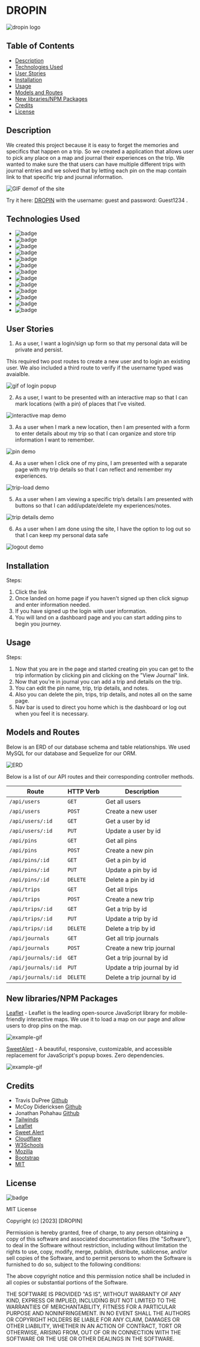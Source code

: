 # DROPIN
![dropin logo](./public/images/dropin.PNG)

## Table of Contents

* [Description](#description)
* [Technologies Used](#technologies-used)
* [User Stories](#user-stories)
* [Installation](#installation)
* [Usage](#usage)
* [Models and Routes](#models-and-routes)
* [New libraries/NPM Packages](#new-libraries/npm-packages)
* [Credits](#credits)
* [License](#license)

## Description 

We created this project because it is easy to forget the memories and specifics that happen on a trip. So we created a application that allows user to pick any place on a map and journal their experiences on the trip. We wanted to make sure the that users can have multiple different trips with journal entries and we solved that by letting each pin on the map contain link to that specific trip and journal information.

![GIF demof of the site](./public/images/demo.gif)

Try it here: [DROPIN](http://dropin.herokuapp.com) with the username: guest and password: Guest1234 .

## Technologies Used

- ![badge](https://img.shields.io/badge/HTML5-E34F26?style=flat-square&logo=html5&logoColor=white)
- ![badge](https://img.shields.io/badge/CSS3-1572B6?style=flat-square&logo=css3)
- ![badge](https://img.shields.io/badge/Tailwind%20CSS-v2.2.7-blue?style=flat-square&logo=tailwind-css)
- ![badge](https://img.shields.io/badge/JavaScript-F7DF1E?style=flat-square&logo=javascript&logoColor=black)
- ![badge](https://img.shields.io/badge/Node.js-43853D?style=flat-square&logo=node-dot-js&logoColor=white)
- ![badge](https://img.shields.io/badge/Express.js-000000?style=flat-square&logo=express&logoColor=white)
- ![badge](https://img.shields.io/badge/Handlebars.js-F0772C?style=flat-square&logo=handlebars-dot-js&logoColor=white)
- ![badge](https://img.shields.io/badge/Leaflet-199900?style=flat-square&logo=leaflet&logoColor=white)
- ![badge](https://img.shields.io/badge/SweetAlert-FF781F?style=flat-square&logo=sweetalert&logoColor=white)
- ![badge](https://img.shields.io/badge/MySQL-4479A1?style=flat-square&logo=mysql&logoColor=white)
- ![badge](https://img.shields.io/badge/Sequelize-52B0E7?style=flat-square&logo=sequelize&logoColor=white)
- ![badge](https://img.shields.io/badge/dotenv-07B787?style=flat-square&logo=dotenv&logoColor=white)
- ![badge](https://img.shields.io/badge/bcrypt-3478C8?style=flat-square&logo=bcrypt&logoColor=white)

## User Stories 

1. As a user, I want a login/sign up form so that my personal data will be private and persist. 

This required two post routes to create a new user and to login an existing user. We also included a third route to verify if the username typed was avaialble. 

![gif of login popup](./public/images/login.gif)

2. As a user, I want to be presented with an interactive map so that I can mark locations (with a pin) of places that I’ve visited.

![interactive map demo](./public/images/mapdemo.gif)

3. As a user when I mark a new location, then I am presented with a form to enter details about my trip so that I can organize and store trip information I want to remember.

![pin demo](./public/images/pindemo.gif)

4. As a user when I click one of my pins, I am presented with a separate page with my trip details so that I can reflect and remember my experiences.

![trip-load demo](./public/images/newtripdemo.gif)

5. As a user when I am viewing a specific trip’s details I am presented with buttons so that I can add/update/delete my experiences/notes.

![trip details demo](./public/images/addtripdemo.gif)

6. As a user when I am done using the site, I have the option to log out so that  I can keep my personal data safe

![logout demo](./public/images/logoutdemo.gif)

## Installation

Steps:
1. Click the link
2. Once landed on home page if you haven't signed up then click signup and enter information needed.
3. If you have signed up the login with user information.
4. You will land on a dashboard page and you can start adding pins to begin you journey.


## Usage 

Steps:
1. Now that you are in the page and started creating pin you can get to the trip information by clicking pin and clicking on the "View Journal" link.
2. Now that you're in journal you can add a trip and details on the trip.
3. You can edit the pin name, trip, trip details, and notes.
4. Also you can delete the pin, trips, trip details, and notes all on the same page.
5. Nav bar is used to direct you home which is the dashboard or log out when you feel it is necessary.

## Models and Routes

Below is an ERD of our database schema and table relationships. We used MySQL for our database and Sequelize for our ORM.

![ERD](./assets/images/db-erd.png)

Below is a list of our API routes and their corresponding controller methods.

| Route | HTTP Verb | Description |
| ----- | --------- | ----------- |
| `/api/users` | `GET` | Get all users |
| `/api/users` | `POST` | Create a new user |
| `/api/users/:id` | `GET` | Get a user by id |
| `/api/users/:id` | `PUT` | Update a user by id |
| `/api/pins` | `GET` | Get all pins |
| `/api/pins` | `POST` | Create a new pin |
| `/api/pins/:id` | `GET` | Get a pin by id |
| `/api/pins/:id` | `PUT` | Update a pin by id |
| `/api/pins/:id` | `DELETE` | Delete a pin by id |
| `/api/trips` | `GET` | Get all trips |
| `/api/trips` | `POST` | Create a new trip |
| `/api/trips/:id` | `GET` | Get a trip by id |
| `/api/trips/:id` | `PUT` | Update a trip by id |
| `/api/trips/:id` | `DELETE` | Delete a trip by id |
| `/api/journals` | `GET` | Get all trip journals |
| `/api/journals` | `POST` | Create a new trip journal |
| `/api/journals/:id` | `GET` | Get a trip journal by id |
| `/api/journals/:id` | `PUT` | Update a trip journal by id |
| `/api/journals/:id` | `DELETE` | Delete a trip journal by id |

## New libraries/NPM Packages

[Leaflet](https://leafletjs.com/) - Leaflet is the leading open-source JavaScript library for mobile-friendly interactive maps. We use it to load a map on our page and allow users to drop pins on the map.

![example-gif](./assets/images/leaflet-example.gif)

[SweetAlert](https://sweetalert2.github.io/) - A beautiful, responsive, customizable, and accessible replacement for JavaScript's popup boxes. Zero dependencies.

![example-gif](./assets/images/sweetalert-example.gif)

## Credits

- Travis DuPree [Github](https://github.com/Traveye)
- McCoy Didericksen [Github](https://github.com/mccoydidericksen)
- Jonathan Pohahau [Github](https://github.com/j-pohahau5) 
- [Tailwinds](https://tailwindcss.com/)
- [Leaflet](https://leafletjs.com/)
- [Sweet Alert](https://sweetalert2.github.io/)
- [Cloudflare](https://www.cloudflare.com/)
- [W3Schools](https://www.w3schools.com/)
- [Mozilla](https://developer.mozilla.org/en-US/)
- [Bootstrap](https://getbootstrap.com/)
- [MIT](https://choosealicense.com/licenses/mit/)


## License
![badge](https://img.shields.io/badge/license-MIT-orange)

MIT License

Copyright (c) [2023] [DROPIN]

Permission is hereby granted, free of charge, to any person obtaining a copy
of this software and associated documentation files (the "Software"), to deal
in the Software without restriction, including without limitation the rights
to use, copy, modify, merge, publish, distribute, sublicense, and/or sell
copies of the Software, and to permit persons to whom the Software is
furnished to do so, subject to the following conditions:

The above copyright notice and this permission notice shall be included in all
copies or substantial portions of the Software.

THE SOFTWARE IS PROVIDED "AS IS", WITHOUT WARRANTY OF ANY KIND, EXPRESS OR
IMPLIED, INCLUDING BUT NOT LIMITED TO THE WARRANTIES OF MERCHANTABILITY,
FITNESS FOR A PARTICULAR PURPOSE AND NONINFRINGEMENT. IN NO EVENT SHALL THE
AUTHORS OR COPYRIGHT HOLDERS BE LIABLE FOR ANY CLAIM, DAMAGES OR OTHER
LIABILITY, WHETHER IN AN ACTION OF CONTRACT, TORT OR OTHERWISE, ARISING FROM,
OUT OF OR IN CONNECTION WITH THE SOFTWARE OR THE USE OR OTHER DEALINGS IN THE
SOFTWARE.


